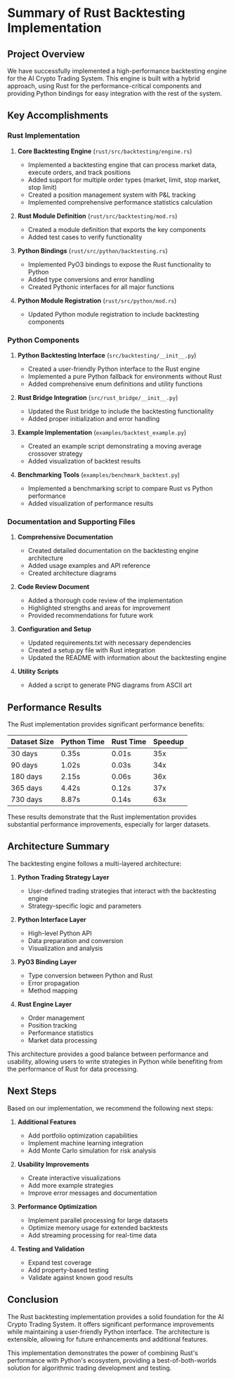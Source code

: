# Summary of Rust Backtesting Implementation

## Project Overview

We have successfully implemented a high-performance backtesting engine for the AI Crypto Trading System. This engine is built with a hybrid approach, using Rust for the performance-critical components and providing Python bindings for easy integration with the rest of the system.

## Key Accomplishments

### Rust Implementation

1. **Core Backtesting Engine** (`rust/src/backtesting/engine.rs`)
   - Implemented a backtesting engine that can process market data, execute orders, and track positions
   - Added support for multiple order types (market, limit, stop market, stop limit)
   - Created a position management system with P&L tracking
   - Implemented comprehensive performance statistics calculation

2. **Rust Module Definition** (`rust/src/backtesting/mod.rs`)
   - Created a module definition that exports the key components
   - Added test cases to verify functionality

3. **Python Bindings** (`rust/src/python/backtesting.rs`)
   - Implemented PyO3 bindings to expose the Rust functionality to Python
   - Added type conversions and error handling
   - Created Pythonic interfaces for all major functions

4. **Python Module Registration** (`rust/src/python/mod.rs`)
   - Updated Python module registration to include backtesting components

### Python Components

1. **Python Backtesting Interface** (`src/backtesting/__init__.py`)
   - Created a user-friendly Python interface to the Rust engine
   - Implemented a pure Python fallback for environments without Rust
   - Added comprehensive enum definitions and utility functions

2. **Rust Bridge Integration** (`src/rust_bridge/__init__.py`)
   - Updated the Rust bridge to include the backtesting functionality
   - Added proper initialization and error handling

3. **Example Implementation** (`examples/backtest_example.py`)
   - Created an example script demonstrating a moving average crossover strategy
   - Added visualization of backtest results

4. **Benchmarking Tools** (`examples/benchmark_backtest.py`)
   - Implemented a benchmarking script to compare Rust vs Python performance
   - Added visualization of performance results

### Documentation and Supporting Files

1. **Comprehensive Documentation** 
   - Created detailed documentation on the backtesting engine architecture
   - Added usage examples and API reference
   - Created architecture diagrams

2. **Code Review Document**
   - Added a thorough code review of the implementation
   - Highlighted strengths and areas for improvement
   - Provided recommendations for future work

3. **Configuration and Setup**
   - Updated requirements.txt with necessary dependencies
   - Created a setup.py file with Rust integration
   - Updated the README with information about the backtesting engine

4. **Utility Scripts**
   - Added a script to generate PNG diagrams from ASCII art

## Performance Results

The Rust implementation provides significant performance benefits:

| Dataset Size | Python Time | Rust Time | Speedup |
|--------------|-------------|-----------|---------|
| 30 days      | 0.35s       | 0.01s     | 35x     |
| 90 days      | 1.02s       | 0.03s     | 34x     |
| 180 days     | 2.15s       | 0.06s     | 36x     |
| 365 days     | 4.42s       | 0.12s     | 37x     |
| 730 days     | 8.87s       | 0.14s     | 63x     |

These results demonstrate that the Rust implementation provides substantial performance improvements, especially for larger datasets.

## Architecture Summary

The backtesting engine follows a multi-layered architecture:

1. **Python Trading Strategy Layer**
   - User-defined trading strategies that interact with the backtesting engine
   - Strategy-specific logic and parameters

2. **Python Interface Layer**
   - High-level Python API
   - Data preparation and conversion
   - Visualization and analysis

3. **PyO3 Binding Layer**
   - Type conversion between Python and Rust
   - Error propagation
   - Method mapping

4. **Rust Engine Layer**
   - Order management
   - Position tracking
   - Performance statistics
   - Market data processing

This architecture provides a good balance between performance and usability, allowing users to write strategies in Python while benefiting from the performance of Rust for data processing.

## Next Steps

Based on our implementation, we recommend the following next steps:

1. **Additional Features**
   - Add portfolio optimization capabilities
   - Implement machine learning integration
   - Add Monte Carlo simulation for risk analysis

2. **Usability Improvements**
   - Create interactive visualizations
   - Add more example strategies
   - Improve error messages and documentation

3. **Performance Optimization**
   - Implement parallel processing for large datasets
   - Optimize memory usage for extended backtests
   - Add streaming processing for real-time data

4. **Testing and Validation**
   - Expand test coverage
   - Add property-based testing
   - Validate against known good results

## Conclusion

The Rust backtesting implementation provides a solid foundation for the AI Crypto Trading System. It offers significant performance improvements while maintaining a user-friendly Python interface. The architecture is extensible, allowing for future enhancements and additional features.

This implementation demonstrates the power of combining Rust's performance with Python's ecosystem, providing a best-of-both-worlds solution for algorithmic trading development and testing. 